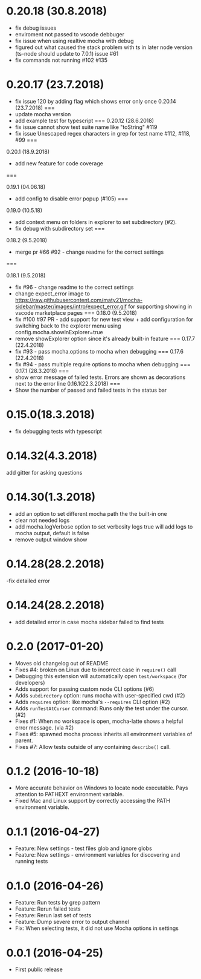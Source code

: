 0.20.18 (30.8.2018)
===
 - fix debug issues
 - enviroment not passed to vscode debbuger  
 - fix issue when using realtive mocha with debug 
 - figured out what caused the stack problem with ts in later node version (ts-node should update to 7.0.1)    issue #61
 - fix commands not running  #102 #135 

0.20.17 (23.7.2018)
===
 - fix issue 120 by adding flag which shows error only once 
0.20.14 (23.7.2018)
===
 - update mocha version
 - add example test for typescript
===
0.20.12 (28.6.2018)
 - fix issue cannot show test suite name like "toString" #119
 - fix issue Unescaped regex characters in grep for test name #112, #118, #99
===

0.20.1 (18.9.2018)
 - add new feature for code coverage 
 
===

0.19.1 (04.06.18)
 - add config to disable error popup (#105)
===

0.19.0 (10.5.18)
 - add context menu on folders in explorer to set subdirectory (#2). 
 - fix debug with subdirectory set
===

0.18.2 (9.5.2018)
 - merge pr #66  #92 - change readme for the correct settings
 
===

0.18.1 (9.5.2018)
 - fix #96  - change readme to the correct settings
 - change  expect_error image to https://raw.githubusercontent.com/maty21/mocha-sidebar/master/images/intro/expect_error.gif for           supporting showing in vscode marketplace pages 
===
0.18.0 (9.5.2018)
 - fix #100 #97 PR - add support for new test view + add configuration for switching back to the explorer menu
   using config.mocha.showInExplorer=true 
 - remove showExplorer option since it's already built-in feature 
===
0.17.7 (22.4.2018)
 - fix #93 - pass mocha.options to mocha when debugging
===
0.17.6 (22.4.2018)
 - fix #94 - pass multiple require options to mocha when debugging
===
0.17.1 (28.3.2018)
===
 - show error message of failed tests. Errors are shown as decorations next to the error line
0.16.1(22.3.2018)
===
 - Show the number of passed and failed tests in the status bar

0.15.0(18.3.2018)
===
 - fix debugging tests with typescript

0.14.32(4.3.2018)
===
add gitter for asking questions


0.14.30(1.3.2018)
===
- add an option to set different mocha path the the built-in one 
- clear not needed logs
- add mocha.logVerbose option to set verbosity logs true will add logs to mocha output, default is false 
- remove output window show 

0.14.28(28.2.2018)
====
 -fix detailed error


0.14.24(28.2.2018)
====
 - add detailed error in case mocha sidebar failed to find tests

0.2.0 (2017-01-20)
=====

- Moves old changelog out of README
- Fixes #4: broken on Linux due to incorrect case in `require()` call
- Debugging this extension will automatically open `test/workspace` (for developers)
- Adds support for passing custom node CLI options (#6)
- Adds `subdirectory` option: runs mocha with user-specified cwd (#2)
- Adds `requires` option: like mocha's `--requires` CLI option (#2)
- Adds `runTestAtCursor` command: Runs only the test under the cursor. (#2)
- Fixes #1: When no workspace is open, mocha-latte shows a helpful error message. (via #2)
- Fixes #5: spawned mocha process inherits all environment variables of parent.
- Fixes #7: Allow tests outside of any containing `describe()` call.

0.1.2 (2016-10-18)
=====

- More accurate behavior on Windows to locate node executable.
Pays attention to PATHEXT environment variable.
- Fixed Mac and Linux support by correctly accessing the PATH environment variable.

0.1.1 (2016-04-27)
=====

- Feature: New settings - test files glob and ignore globs
- Feature: New settings - environment variables for discovering and running tests

0.1.0 (2016-04-26)
=====

- Feature: Run tests by grep pattern
- Feature: Rerun failed tests
- Feature: Rerun last set of tests
- Feature: Dump severe error to output channel
- Fix: When selecting tests, it did not use Mocha options in  settings

0.0.1 (2016-04-25)
=====

- First public release
